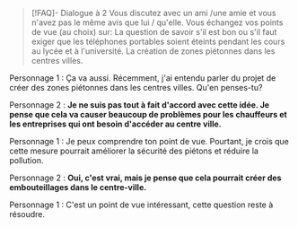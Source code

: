 > [!FAQ]- Dialogue à 2
Vous discutez avec un ami /une amie et vous n'avez pas le même avis que lui / qu'elle.
Vous échangez vos points de vue (au choix) sur:
La question de savoir s'il est bon ou s'il faut exiger que les téléphones portables soient éteints pendant les cours au lycée et à l'université.
La création de zones piétonnes dans les centres villes.

Personnage 1 : Ça va aussi. Récemment, j'ai entendu parler du projet de créer des zones piétonnes dans les centres villes. Qu'en penses-tu?

Personnage 2 : **Je ne suis pas tout à fait d'accord avec cette idée. Je pense que cela va causer beaucoup de problèmes pour les chauffeurs et les entreprises qui ont besoin d'accéder au centre ville.**

Personnage 1 : Je peux comprendre ton point de vue.  Pourtant, je crois que cette mesure pourrait améliorer la sécurité des piétons et réduire la pollution.

Personnage 2 : **Oui, c'est vrai, mais je pense que cela pourrait créer des embouteillages dans le centre-ville.**

Personnage 1 : C'est un point de vue intéressant,  cette question reste à résoudre.